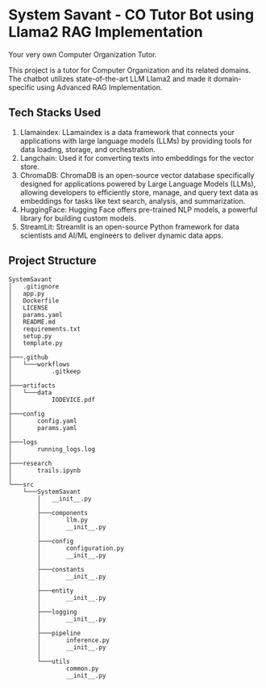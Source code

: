 # System Savant - CO Tutor Bot using Llama2 RAG Implementation 
Your very own Computer Organization Tutor.

This project is a tutor for Computer Organization and its related domains. The chatbot utilizes state-of-the-art LLM Llama2 and made it domain-specific using Advanced RAG Implementation.

## Tech Stacks Used
1. Llamaindex: LLamaindex is a data framework that connects your applications with large language models (LLMs) by providing tools for data loading, storage, and orchestration.
2. Langchain: Used it for converting texts into embeddings for the vector store.
3. ChromaDB: ChromaDB is an open-source vector database specifically designed for applications powered by Large Language Models (LLMs), allowing developers to efficiently store, manage, and query text data as embeddings for tasks like text search, analysis, and summarization.
4. HuggingFace: Hugging Face offers pre-trained NLP models, a powerful library for building custom models.
5. StreamLit: Streamlit is an open-source Python framework for data scientists and AI/ML engineers to deliver dynamic data apps.

## Project Structure

```
SystemSavant
│   .gitignore
│   app.py
│   Dockerfile
│   LICENSE
│   params.yaml
│   README.md
│   requirements.txt
│   setup.py
│   template.py
│
├───.github
│   └───workflows
│           .gitkeep
│
├───artifacts
│   └───data
│           IODEVICE.pdf
│
├───config
│       config.yaml
│       params.yaml
│
├───logs
│       running_logs.log
│
├───research
│       trails.ipynb
│
└───src
    └───SystemSavant
        │   __init__.py
        │
        ├───components
        │       llm.py
        │       __init__.py
        │
        ├───config
        │       configuration.py
        │       __init__.py
        │
        ├───constants
        │       __init__.py
        │
        ├───entity
        │       __init__.py
        │
        ├───logging
        │       __init__.py
        │
        ├───pipeline
        │       inference.py
        │       __init__.py
        │
        └───utils
                common.py
                __init__.py
```
   
